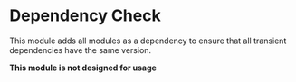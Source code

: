 # Dependency Check

This module adds all modules as a dependency to ensure that all transient dependencies have the same
version.

**This module is not designed for usage**

